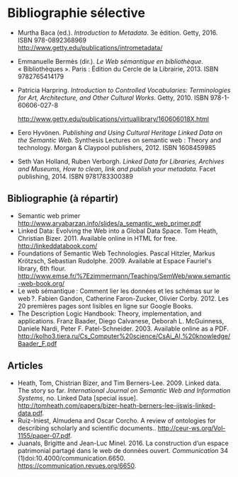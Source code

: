 # Bibliographie sélective

- Murtha Baca (ed.). *Introduction to Metadata*. 3e édition. Getty, 2016. ISBN 978-0892368969
  http://www.getty.edu/publications/intrometadata/

- Emmanuelle Bermès (dir.). *Le Web sémantique en bibliothèque*. « Bibliothèques ». Paris : Édition du Cercle de la Librairie, 2013. ISBN 9782765414179

- Patricia Harpring. *Introduction to Controlled Vocabularies: Terminologies for Art, Architecture, and Other Cultural Works*. Getty, 2010. ISBN 978-1-60606-027-8

  http://www.getty.edu/publications/virtuallibrary/160606018X.html

- Eero Hyvönen. *Publishing and Using Cultural Heritage Linked Data on the Semantic Web.* Synthesis Lectures on semantic web : Theory and technology. Morgan & Claypool publishers, 2012. ISBN 1608459985

- Seth Van Holland, Ruben Verborgh. *Linked Data for Libraries, Archives and Museums, How to clean, link and publish your metadata.* Facet publishing, 2014. ISBN 9781783300389

## Bibliographie (à répartir)

- Semantic web primer http://www.aryabarzan.info/slides/a_semantic_web_primer.pdf
- Linked Data: Evolving the Web into a Global Data Space. Tom Heath, Christian Bizer. 2011. Available online in HTML for free. http://linkeddatabook.com/
- Foundations of Semantic Web Technologies. Pascal Hitzler, Markus Krötzsch, Sebastian Rudolphe. 2009. Available at Espace Fauriel's library, 6th flour. http://www.emse.fr/%7Ezimmermann/Teaching/SemWeb/www.semantic-web-book.org/
- Le web sémantique : Comment lier les données et les schémas sur le web ?. Fabien Gandon, Catherine Faron-Zucker, Olivier Corby. 2012. Les 20 premières pages sont lisibles en ligne sur Google Books.
- The Description Logic Handbook: Theory, implementation, and applications. Franz Baader, Diego Calvanese, Deborah L. McGuinness, Daniele Nardi, Peter F. Patel-Schneider. 2003. Available online as a PDF. http://kolho3.tiera.ru/Cs_Computer%20science/CsAi_AI,%20knowledge/Baader_F.pdf

## Articles

- Heath, Tom, Chistrian Bizer, and Tim Berners-Lee. 2009. Linked data. The story so far. *International Journal on Semantic Web and Information Systems*, no. Linked Data [special issue]. http://tomheath.com/papers/bizer-heath-berners-lee-ijswis-linked-data.pdf.	
- Ruiz-Iniest, Almudena and Oscar Corcho. A review of ontologies for describing scholarly and scientific documents.. http://ceur-ws.org/Vol-1155/paper-07.pdf.	
- Juanals, Brigitte and Jean-Luc Minel. 2016. La construction d’un espace patrimonial partagé dans le web de données ouvert. *Communication* 34 (1)doi:10.4000/communication.6650. https://communication.revues.org/6650.	